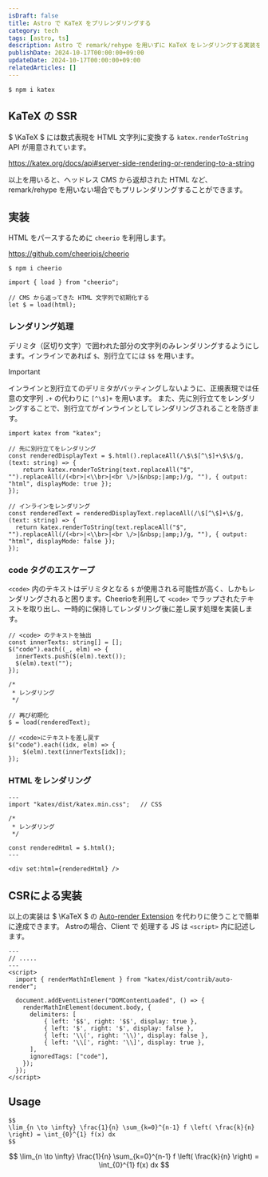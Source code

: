 ```yaml
---
isDraft: false
title: Astro で KaTeX をプリレンダリングする
category: tech
tags: [astro, ts]
description: Astro で remark/rehype を用いずに KaTeX をレンダリングする実装を行いました。
publishDate: 2024-10-17T00:00:00+09:00
updateDate: 2024-10-17T00:00:00+09:00
relatedArticles: []
---
```


```bash:インストール
$ npm i katex
```

## KaTeX の SSR

$ \KaTeX $ には数式表現を HTML 文字列に変換する `katex.renderToString` API が用意されています。

https://katex.org/docs/api#server-side-rendering-or-rendering-to-a-string

以上を用いると、ヘッドレス CMS から返却された HTML など、remark/rehype を用いない場合でもプリレンダリングすることができます。

## 実装

HTML をパースするために `cheerio` を利用します。

https://github.com/cheeriojs/cheerio

```bash:インストール
$ npm i cheerio
```

```ts:初期化
import { load } from "cheerio";

// CMS から返ってきた HTML 文字列で初期化する
let $ = load(html);
```

### レンダリング処理

デリミタ（区切り文字）で囲われた部分の文字列のみレンダリングするようにします。インラインであれば `$`、別行立てには `$$` を用います。

> [!important]
> 
> インラインと別行立てのデリミタがバッティングしないように、正規表現では任意の文字列 `.+` の代わりに `[^\$]+` を用います。
> また、先に別行立てをレンダリングすることで、別行立てがインラインとしてレンダリングされることを防ぎます。

```ts:TypeScript
import katex from "katex";

// 先に別行立てをレンダリング
const renderedDisplayText = $.html().replaceAll(/\$\$[^\$]+\$\$/g, (text: string) => {
	return katex.renderToString(text.replaceAll("$", "").replaceAll(/(<br>|<\\br>|<br \/>|&nbsp;|amp;)/g, ""), { output: "html", displayMode: true });
});

// インラインをレンダリング
const renderedText = renderedDisplayText.replaceAll(/\$[^\$]+\$/g, (text: string) => {
  return katex.renderToString(text.replaceAll("$", "").replaceAll(/(<br>|<\\br>|<br \/>|&nbsp;|amp;)/g, ""), { output: "html", displayMode: false });
});
```

### code タグのエスケープ

`<code>` 内のテキストはデリミタとなる `$` が使用される可能性が高く、しかもレンダリングされると困ります。Cheerioを利用して `<code>` でラップされたテキストを取り出し、一時的に保持してレンダリング後に差し戻す処理を実装します。

```ts:TypeScript
// <code> のテキストを抽出
const innerTexts: string[] = [];
$("code").each((_, elm) => {
  innerTexts.push($(elm).text());
  $(elm).text("");
});

/*
 * レンダリング
 */

// 再び初期化
$ = load(renderedText);

// <code>にテキストを差し戻す
$("code").each((idx, elm) => {
	$(elm).text(innerTexts[idx]);
});
```

### HTML をレンダリング

```astro:Astro
---
import "katex/dist/katex.min.css";   // CSS

/*
 * レンダリング
 */

const renderedHtml = $.html();
---

<div set:html={renderedHtml} />
```

## CSRによる実装

以上の実装は $ \KaTeX $ の [Auto-render Extension](https://katex.org/docs/autorender) を代わりに使うことで簡単に達成できます。
Astroの場合、Client で 処理する JS は `<script>` 内に記述します。

```astro:src/pages/article/[slug].astro
---
// .....
---
<script>
  import { renderMathInElement } from "katex/dist/contrib/auto-render";

  document.addEventListener("DOMContentLoaded", () => {
    renderMathInElement(document.body, {
      delimiters: [
          { left: '$$', right: '$$', display: true },
          { left: '$', right: '$', display: false },
          { left: '\\(', right: '\\)', display: false },
          { left: '\\[', right: '\\]', display: true },
      ],
      ignoredTags: ["code"],
    });
  });
</script>
```

## Usage

```tex:TeX
$$
\lim_{n \to \infty} \frac{1}{n} \sum_{k=0}^{n-1} f \left( \frac{k}{n} \right) = \int_{0}^{1} f(x) dx
$$
```

$$
\lim_{n \to \infty} \frac{1}{n} \sum_{k=0}^{n-1} f \left( \frac{k}{n} \right) = \int_{0}^{1} f(x) dx
$$